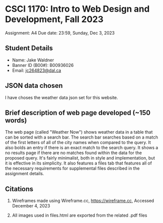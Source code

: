 # CSCI 1170: Intro to Web Design and Development, Fall 2023

Assignment: A4
Due date: 23:59, Sunday, Dec 3, 2023

## Student Details

- Name: Jake Waldner
- Banner ID (B00#): B00936026
- Email: jc264823@dal.ca

## JSON data chosen

I have choses the weather data json set for this website. 


## Brief description of web page developed (~150 words)

The web page (called "Weather Now") shows weather data in a table that can be sorted with a search bar. The search bar searches based on a match of the first letters of all of the city names when compared to the query. It also bolds an entry if there is an exact match to the search query. It shows a no results page if there are no matches found within the data for the proposed query. It's fairly minimalist, both in style and implementation, but it is effective in its simplicity. It also features a files tab that features all of the necessary requirements for supplemental files described in the assignment details.

## Citations

1. Wireframes made using Wireframe.cc, https://wireframe.cc, Accessed December 4, 2023

2. All images used in files.html are exported from the related .pdf files

